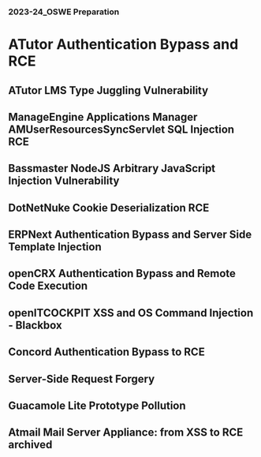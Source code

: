 ### 2023-24_OSWE Preparation

# ATutor Authentication Bypass and RCE

## ATutor LMS Type Juggling Vulnerability

## ManageEngine Applications Manager AMUserResourcesSyncServlet SQL Injection RCE

## Bassmaster NodeJS Arbitrary JavaScript Injection Vulnerability

## DotNetNuke Cookie Deserialization RCE

## ERPNext Authentication Bypass and Server Side Template Injection

## openCRX Authentication Bypass and Remote Code Execution

## openITCOCKPIT XSS and OS Command Injection - Blackbox

## Concord Authentication Bypass to RCE

## Server-Side Request Forgery

## Guacamole Lite Prototype Pollution

## Atmail Mail Server Appliance: from XSS to RCE archived

